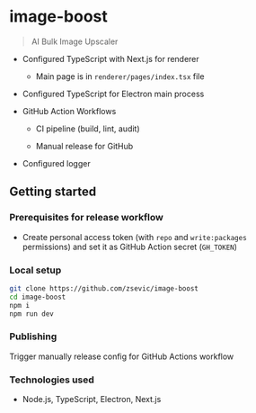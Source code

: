# image-boost

> AI Bulk Image Upscaler

- Configured TypeScript with Next.js for renderer

  - Main page is in `renderer/pages/index.tsx` file

- Configured TypeScript for Electron main process

- GitHub Action Workflows

  - CI pipeline (build, lint, audit)

  - Manual release for GitHub

- Configured logger

## Getting started

### Prerequisites for release workflow

- Create personal access token (with `repo` and `write:packages` permissions) and set it as GitHub Action secret (`GH_TOKEN`)

### Local setup

```bash
git clone https://github.com/zsevic/image-boost
cd image-boost
npm i
npm run dev
```

### Publishing

Trigger manually release config for GitHub Actions workflow

### Technologies used

- Node.js, TypeScript, Electron, Next.js
